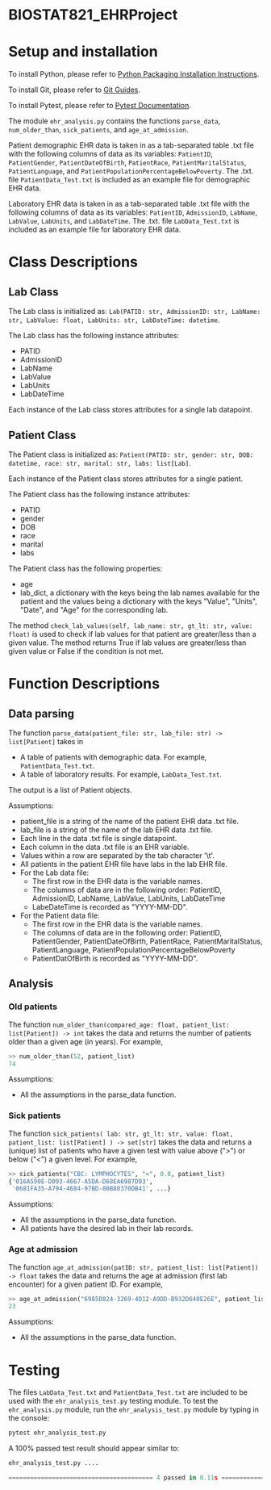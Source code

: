 # BIOSTAT821_EHRProject

# Setup and installation
To install Python, please refer to [Python Packaging Installation Instructions](https://packaging.python.org/en/latest/tutorials/installing-packages/).

To install Git, please refer to [Git Guides](https://github.com/git-guides/install-git).

To install Pytest, please refer to [Pytest Documentation](https://docs.pytest.org/en/6.2.x/getting-started.html).

The module `ehr_analysis.py` contains the functions `parse_data`, `num_older_than`, `sick_patients`, and `age_at_admission`.

Patient demographic EHR data is taken in as a tab-separated table .txt file with the following columns of data as its variables: `PatientID`, `PatientGender`, `PatientDateOfBirth`, `PatientRace`, `PatientMaritalStatus`, `PatientLanguage`, and `PatientPopulationPercentageBelowPoverty`. The .txt. file `PatientData_Test.txt` is included as an example file for demographic EHR data.

Laboratory EHR data is taken in as a tab-separated table .txt file with the following columns of data as its variables: `PatientID`, `AdmissionID`, `LabName`, `LabValue`, `LabUnits`, and `LabDateTime`. The .txt. file `LabData_Test.txt` is included as an example file for laboratory EHR data.

# Class Descriptions

## Lab Class
The Lab class is initialized as: `Lab(PATID: str, AdmissionID: str, LabName: str, LabValue: float, LabUnits: str, LabDateTime: datetime`.

The Lab class has the following instance attributes:
* PATID
* AdmissionID
* LabName
* LabValue
* LabUnits
* LabDateTime

Each instance of the Lab class stores attributes for a single lab datapoint.

## Patient Class
The Patient class is initialized as: `Patient(PATID: str, gender: str, DOB: datetime, race: str, marital: str, labs: list[Lab]`.

Each instance of the Patient class stores attributes for a single patient.

The Patient class has the following instance attributes:
* PATID
* gender
* DOB
* race
* marital
* labs

The Patient class has the following properties:
* age
* lab_dict, a dictionary with the keys being the lab names available for the patient and the values being a dictionary with the keys "Value", "Units", "Date", and "Age" for the corresponding lab.

The method `check_lab_values(self, lab_name: str, gt_lt: str, value: float)` is used to check if lab values for that patient are greater/less than a given value. The method returns True if lab values are greater/less than given value or False if the condition is not met.

# Function Descriptions

## Data parsing

The function `parse_data(patient_file: str, lab_file: str) -> list[Patient]` takes in 
* A table of patients with demographic data. For example, `PatientData_Test.txt`.
* A table of laboratory results. For example, `LabData_Test.txt`.

The output is a list of Patient objects.

Assumptions:
* patient_file is a string of the name of the patient EHR data .txt file.
* lab_file is a string of the name of the lab EHR data .txt file.
* Each line in the data .txt file is single datapoint.
* Each column in the data .txt file is an EHR variable.
* Values within a row are separated by the tab character '\t\'.
* All patients in the patient EHR file have labs in the lab EHR file.
* For the Lab data file:
    * The first row in the EHR data is the variable names.
    * The columns of data are in the following order: PatientID, AdmissionID, LabName, LabValue, LabUnits, LabDateTime
    * LabeDateTime is recorded as "YYYY-MM-DD".
* For the Patient data file:
    * The first row in the EHR data is the variable names.
    * The columns of data are in the following order: PatientID, PatientGender, PatientDateOfBirth, PatientRace, PatientMaritalStatus, PatientLanguage, PatientPopulationPercentageBelowPoverty
    * PatientDatOfBirth is recorded as "YYYY-MM-DD".

## Analysis

### Old patients

The function `num_older_than(compared_age: float, patient_list: list[Patient]) -> int` takes the data and returns the number of patients older than a given age (in years). For example,

```python
>> num_older_than(52, patient_list)
74
```

Assumptions:
* All the assumptions in the parse_data function.

### Sick patients

The function `sick_patients(
    lab: str, gt_lt: str, value: float, patient_list: list[Patient]
) -> set[str]` takes the data and returns a (unique) list of patients who have a given test with value above (">") or below ("<") a given level. For example,

```python
>> sick_patients("CBC: LYMPHOCYTES", "<", 0.8, patient_list)
{'016A590E-D093-4667-A5DA-D68EA6987D93',
 '0681FA35-A794-4684-97BD-00B88370DB41', ...}
```

Assumptions:
* All the assumptions in the parse_data function.
* All patients have the desired lab in their lab records.

### Age at admission

The function `age_at_admission(patID: str, patient_list: list[Patient]) -> float` takes the data and returns the age at admission (first lab encounter) for a given patient ID. For example,

```python
>> age_at_admission("6985D824-3269-4D12-A9DD-B932D640E26E", patient_list)
23
```

Assumptions:
* All the assumptions in the parse_data function.

# Testing

The files `LabData_Test.txt` and `PatientData_Test.txt` are included to be used with the `ehr_analysis_test.py` testing module. To test the `ehr_analysis.py` module, run the `ehr_analysis_test.py` module by typing in the console:

``` python
pytest ehr_analysis_test.py
```

A 100% passed test result should appear similar to:

``` python
ehr_analysis_test.py ....                                                                    [100%]

======================================== 4 passed in 0.11s ========================================
```
